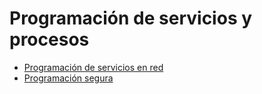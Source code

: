 # Programación de servicios y procesos

* [Programación de servicios en red](./servicios/index.md)
* [Programación segura](./programacionsegura/index.md)
